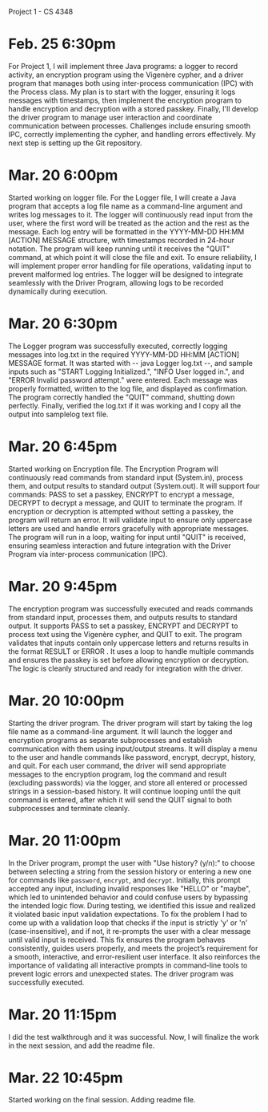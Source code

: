 Project 1 - CS 4348

# Feb. 25 6:30pm

For Project 1, I will implement three Java programs: a logger to record activity, an encryption program using the Vigenère cypher, 
and a driver program that manages both using inter-process communication (IPC) with the Process class. My plan is to start 
with the logger, ensuring it logs messages with timestamps, then implement the encryption program to handle encryption and decryption 
with a stored passkey. Finally, I'll develop the driver program to manage user interaction and coordinate communication between processes. 
Challenges include ensuring smooth IPC, correctly implementing the cypher, and handling errors effectively. My next step is setting 
up the Git repository.

# Mar. 20 6:00pm

Started working on logger file. For the Logger file, I will create a Java program that accepts a log file name as a command-line 
argument and writes log messages to it. The logger will continuously read input from the user, where the first word will be treated 
as the action and the rest as the message. Each log entry will be formatted in the YYYY-MM-DD HH:MM [ACTION] MESSAGE structure, 
with timestamps recorded in 24-hour notation. The program will keep running until it receives the "QUIT" command, at which point 
it will close the file and exit. To ensure reliability, I will implement proper error handling for file operations, validating 
input to prevent malformed log entries. The logger will be designed to integrate seamlessly with the Driver Program, allowing logs 
to be recorded dynamically during execution.

# Mar. 20 6:30pm

The Logger program was successfully executed, correctly logging messages into log.txt in the required YYYY-MM-DD HH:MM [ACTION] MESSAGE format. 
It was started with -- java Logger log.txt --, and sample inputs such as "START Logging Initialized.", "INFO User logged in.", 
and "ERROR Invalid password attempt." were entered. Each message was properly formatted, written to the log file, 
and displayed as confirmation. The program correctly handled the "QUIT" command, shutting down perfectly. Finally, verified the log.txt if it 
was working and I copy all the output into samplelog text file.

# Mar. 20 6:45pm

Started working on Encryption file. The Encryption Program will continuously read commands from standard input (System.in), process them, and output results to standard output (System.out). It will support four commands: PASS <key> to set a passkey, ENCRYPT <text> to encrypt a message, DECRYPT <text> to decrypt a message, and QUIT to terminate the program. If encryption or decryption is attempted without setting a passkey, the program will return an error. It will validate input to ensure only uppercase letters are used and handle errors gracefully with appropriate messages. The program will run in a loop, waiting for input until "QUIT" is received, ensuring seamless interaction and future integration with the Driver Program via inter-process communication (IPC).

# Mar. 20 9:45pm

The encryption program was successfully executed and reads commands from standard input, processes them, and outputs results to standard output. 
It supports PASS to set a passkey, ENCRYPT and DECRYPT to process text using the Vigenère cypher, and QUIT to exit. 
The program validates that inputs contain only uppercase letters and returns results in the format RESULT <text> or ERROR <message>. 
It uses a loop to handle multiple commands and ensures the passkey is set before allowing encryption or decryption. 
The logic is cleanly structured and ready for integration with the driver.

# Mar. 20 10:00pm

Starting the driver program. The driver program will start by taking the log file name as a command-line argument. 
It will launch the logger and encryption programs as separate subprocesses and establish communication with them using input/output streams. 
It will display a menu to the user and handle commands like password, encrypt, decrypt, history, and quit. For each user command, the driver will send appropriate messages to the encryption program, log the command and result (excluding passwords) via the logger, and store all entered or processed strings in a session-based history. 
It will continue looping until the quit command is entered, after which it will send the QUIT signal to both subprocesses and terminate cleanly.

# Mar. 20 11:00pm

In the Driver program, prompt the user with "Use history? (y/n):" to choose between selecting a string from the session history or 
entering a new one for commands like `password`, `encrypt`, and `decrypt`. Initially, this prompt accepted any input, including invalid 
responses like "HELLO" or "maybe", which led to unintended behavior and could confuse users by bypassing the intended logic flow. During testing, 
we identified this issue and realized it violated basic input validation expectations. To fix the problem I had to come up with a validation loop that checks 
if the input is strictly 'y' or 'n' (case-insensitive), and if not, it re-prompts the user with a clear message until valid input is received. 
This fix ensures the program behaves consistently, guides users properly, and meets the project’s requirement for a smooth, interactive, and error-resilient user interface. It also reinforces the importance of validating all interactive prompts in command-line tools to prevent logic errors and unexpected states.
The driver program was successfully executed.

# Mar. 20 11:15pm

I did the test walkthrough and it was successful. Now, I will finalize the work in the next session, and add the readme file.

# Mar. 22 10:45pm

Started working on the final session. Adding readme file.


